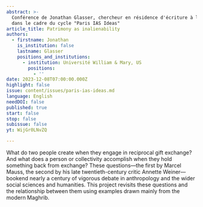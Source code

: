 ```yaml
---
abstract: >-
  Conférence de Jonathan Glasser, chercheur en résidence d'écriture à l'IEA,
  dans le cadre du cycle "Paris IAS Ideas"
article_title: Patrimony as inalienability
authors:
  - firstname: Jonathan
    is_institution: false
    lastname: Glasser
    positions_and_institutions:
      - institution: Université William & Mary, US
        positions:
          - ''
date: 2023-12-08T07:00:00.000Z
highlight: false
issue: content/issues/paris-ias-ideas.md
language: English
needDOI: false
published: true
start: false
stop: false
subissue: false
yt: WijGr0LNvZQ

---
```

What do two people create when they engage in reciprocal gift exchange? And what does a person or collectivity accomplish when they hold something back from exchange? These questions—the first by Marcel Mauss, the second by his late twentieth-century critic Annette Weiner—bookend nearly a century of vigorous debate in anthropology and the wider social sciences and humanities. This project revisits these questions and the relationship between them using examples drawn mainly from the modern Maghrib. 

<Youtube yt="WijGr0LNvZQ" caption="Patrimony as inalienability" start="false" stop="false"></Youtube>
